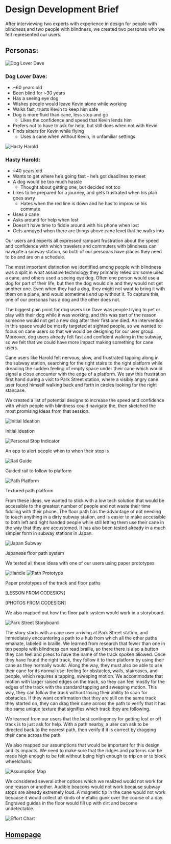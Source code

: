 # Design Development Brief
After interviewing two experts with experience in design for people with blindness and two people with blindness, we 
created two personas who we felt represented our users.

## Personas:

![Dog Lover Dave](dave.jpg)

### Dog Lover Dave:
* ~60 years old
* Been blind for ~30 years
* Has a seeing eye dog
* Wishes people would leave Kevin alone while working
* Walks fast, trusts Kevin to keep him safe
* Dog is more fluid than cane, less stop and go
  * Likes the confidence and speed that Kevin lends him
* Prefers not to have to ask for help, but still does when not with Kevin
* Finds sitters for Kevin while flying
  * Uses a cane when without Kevin, in unfamiliar settings
  
![Hasty Harold](harold.jpeg)

### Hasty Harold:
* ~40 years old
* Wants to get where he’s going fast - he’s got deadlines to meet
* A dog would be too much hassle
  * Thought about getting one, but decided not too
* Likes to be prepared for a journey, and gets frustrated when his plan goes awry
  * Hates when the red line is down and he has to improvise his commute
* Uses a cane
* Asks around for help when lost
* Doesn’t have time to fiddle around with his phone when lost
* Gets annoyed when there are things above cane level that he walks into

Our users and experts all expressed rampant frustration about the speed and confidence with which travelers and commuters
with blindness can navigate a subway station, so both of our personas have places they need to be and are on a schedule.

The most important distinction we identified among people with blindness was a split in what assistive technology they
primarily relied on: some used a cane, and others used a seeing eye dog. Often one person would use a dog for part of 
their life, but then the dog would die and they would not get another one. Even when they had a dog, they might not want
to bring it with them on a plane, and would sometimes end up without it. To capture this, one of our personas has a dog
and the other does not.

The biggest pain point for dog users like Dave was people trying to pet or play with their dog while it was working, and
this was part of the reason someone would not get a new dog after their first one died. An intervention in this space
would be mostly targeted at sighted people, so we wanted to focus on cane users so that we would be designing for our 
user group. Moreover, dog users already felt fast and confident walking in the subway, so we felt that we could have 
more impact making something for cane users.

Cane users like Harold felt nervous, slow, and frustrated tapping along in the subway station, searching for the right 
stairs to the right platform while dreading the sudden feeling of empty space under their cane which would signal a 
close encounter with the edge of a platform. We saw this frustration first hand during a visit to Park Street station, 
where a visibly angry cane user found himself walking back and forth in circles looking for the right staircase.

We created a list of potential designs to increase the speed and confidence with which people with blindness could 
navigate the, then sketched the most promising ideas from that session.

![Initial Ideation](Ideation.jpg)

Initial Ideation

![Personal Stop Indicator](app.jpg)

An app to alert people when to when their stop is

![Rail Guide](rail.jpg)

Guided rail to follow to platform

![Path Platform](path.jpg)

Textured path platform 

From these ideas, we wanted to stick with a low tech solution that would be accessible to the greatest number of people 
and not waste their time fiddling with their phone. The floor path has the advantage of not needing to touch anything 
in a dirty subway station, and is easier to make accessible to both left and right handed people while still letting 
them use their cane in the way that they are accustomed. It has also been tested already in a much simpler form in 
subway stations in Japan.

![Japan Subway](subway.jpg)

Japanese floor path system

We tested all these ideas with one of our users using paper prototypes.

![Handle](handle.jpg) ![Path Prototype](path_proto.jpg)

Paper prototypes of the track and floor paths

[LESSON FROM CODESIGN]

[PHOTOS FROM CODESIGN]

We also mapped out how the floor path system would work in a storyboard.

![Park Street Storyboard](storyboard.jpg)

The story starts with a cane user arriving at Park Street station, and immediately encountering a path to a hub from
which all the other paths emanate, labeled in braille. We learned from research that fewer than one in ten people with
blindness can read braille, so there there is also a button they can feel and press to have the name of the track 
spoken allowed. Once they have found the right track, they follow it to their platform by using their cane as they 
normally would. Along the way, they must also be able to use their cane for its normal use: feeling for obstacles, 
walls, staircases, and people, which requires a tapping, sweeping motion. We accommodate that motion with larger raised 
edges on the track, so they can feel mostly for the edges of the track with the standard tapping and sweeping motion. 
This way, they can follow the track without losing their ability to scan for obstacles. If they want confirmation that 
they are still on the same track they started on, they can drag their cane across the path to verify that it has the 
same unique texture that signifies which track they are following.

We learned from our users that the best contingency for getting lost or off track is to just ask for help. With a path 
nearby, a user can ask to be directed back to the nearest path, then verify if it is correct by dragging their cane 
across the path.

We also mapped our assumptions that would be important for this design and its impacts. We need to make sure that the
ridges and patterns can be made high enough to be felt without being high enough to trip on or to block wheelchairs. 

![Assumption Map](assumptions.jpg)

We considered several other options which we realized would not work for one reason or another. Audible beacons would
not work because subway stops are already extremely loud. A magnetic tip in the cane would not work because it would 
collect all kinds of metallic gunk over the course of a day. Engraved guides in the floor would fill up with dirt and 
become undetectable. 

![Effort Chart](effort_chart.png)


## [Homepage](index.md)
























